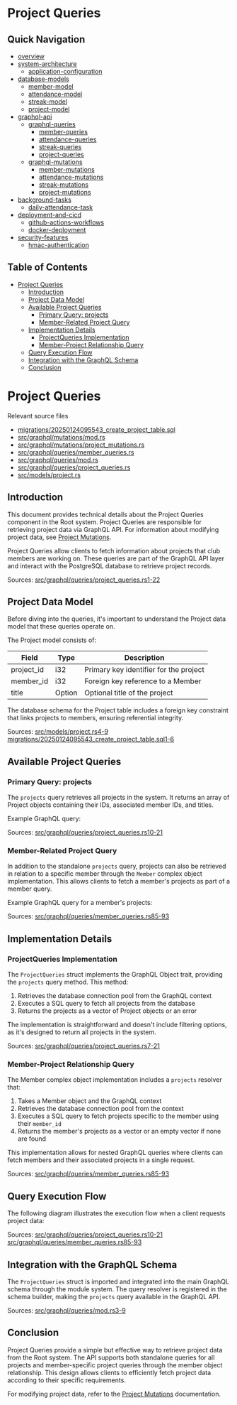 #  Project Queries

## Quick Navigation

- [overview](1-overview.md)
- [system-architecture](2-system-architecture.md)
  - [application-configuration](2.1-application-configuration.md)
- [database-models](3-database-models.md)
  - [member-model](3.1-member-model.md)
  - [attendance-model](3.2-attendance-model.md)
  - [streak-model](3.3-streak-model.md)
  - [project-model](3.4-project-model.md)
- [graphql-api](4-graphql-api.md)
  - [graphql-queries](4.1-graphql-queries.md)
    - [member-queries](4.1.1-member-queries.md)
    - [attendance-queries](4.1.2-attendance-queries.md)
    - [streak-queries](4.1.3-streak-queries.md)
    - [project-queries](4.1.4-project-queries.md)
  - [graphql-mutations](4.2-graphql-mutations.md)
    - [member-mutations](4.2.1-member-mutations.md)
    - [attendance-mutations](4.2.2-attendance-mutations.md)
    - [streak-mutations](4.2.3-streak-mutations.md)
    - [project-mutations](4.2.4-project-mutations.md)
- [background-tasks](5-background-tasks.md)
  - [daily-attendance-task](5.1-daily-attendance-task.md)
- [deployment-and-cicd](6-deployment-and-cicd.md)
  - [github-actions-workflows](6.1-github-actions-workflows.md)
  - [docker-deployment](6.2-docker-deployment.md)
- [security-features](7-security-features.md)
  - [hmac-authentication](7.1-hmac-authentication.md)

## Table of Contents

- [Project Queries](#project-queries)
  - [Introduction](#introduction)
  - [Project Data Model](#project-data-model)
  - [Available Project Queries](#available-project-queries)
    - [Primary Query: projects](#primary-query-projects)
    - [Member-Related Project Query](#member-related-project-query)
  - [Implementation Details](#implementation-details)
    - [ProjectQueries Implementation](#projectqueries-implementation)
    - [Member-Project Relationship Query](#member-project-relationship-query)
  - [Query Execution Flow](#query-execution-flow)
  - [Integration with the GraphQL Schema](#integration-with-the-graphql-schema)
  - [Conclusion](#conclusion)

# Project Queries

Relevant source files

* [migrations/20250124095543\_create\_project\_table.sql](https://github.com/amfoss/root/blob/2b58803d/migrations/20250124095543_create_project_table.sql)
* [src/graphql/mutations/mod.rs](https://github.com/amfoss/root/blob/2b58803d/src/graphql/mutations/mod.rs)
* [src/graphql/mutations/project\_mutations.rs](https://github.com/amfoss/root/blob/2b58803d/src/graphql/mutations/project_mutations.rs)
* [src/graphql/queries/member\_queries.rs](https://github.com/amfoss/root/blob/2b58803d/src/graphql/queries/member_queries.rs)
* [src/graphql/queries/mod.rs](https://github.com/amfoss/root/blob/2b58803d/src/graphql/queries/mod.rs)
* [src/graphql/queries/project\_queries.rs](https://github.com/amfoss/root/blob/2b58803d/src/graphql/queries/project_queries.rs)
* [src/models/project.rs](https://github.com/amfoss/root/blob/2b58803d/src/models/project.rs)

## Introduction

This document provides technical details about the Project Queries component in the Root system. Project Queries are responsible for retrieving project data via GraphQL API. For information about modifying project data, see [Project Mutations](/amfoss/root/4.2.4-project-mutations).

Project Queries allow clients to fetch information about projects that club members are working on. These queries are part of the GraphQL API layer and interact with the PostgreSQL database to retrieve project records.

Sources: [src/graphql/queries/project\_queries.rs1-22](https://github.com/amfoss/root/blob/2b58803d/src/graphql/queries/project_queries.rs#L1-L22)

## Project Data Model

Before diving into the queries, it's important to understand the Project data model that these queries operate on.

The Project model consists of:

| Field | Type | Description |
| --- | --- | --- |
| project\_id | i32 | Primary key identifier for the project |
| member\_id | i32 | Foreign key reference to a Member |
| title | Option<String> | Optional title of the project |

The database schema for the Project table includes a foreign key constraint that links projects to members, ensuring referential integrity.

Sources: [src/models/project.rs4-9](https://github.com/amfoss/root/blob/2b58803d/src/models/project.rs#L4-L9) [migrations/20250124095543\_create\_project\_table.sql1-6](https://github.com/amfoss/root/blob/2b58803d/migrations/20250124095543_create_project_table.sql#L1-L6)

## Available Project Queries

### Primary Query: projects

The `projects` query retrieves all projects in the system. It returns an array of Project objects containing their IDs, associated member IDs, and titles.

Example GraphQL query:

Sources: [src/graphql/queries/project\_queries.rs10-21](https://github.com/amfoss/root/blob/2b58803d/src/graphql/queries/project_queries.rs#L10-L21)

### Member-Related Project Query

In addition to the standalone `projects` query, projects can also be retrieved in relation to a specific member through the `Member` complex object implementation. This allows clients to fetch a member's projects as part of a member query.

Example GraphQL query for a member's projects:

Sources: [src/graphql/queries/member\_queries.rs85-93](https://github.com/amfoss/root/blob/2b58803d/src/graphql/queries/member_queries.rs#L85-L93)

## Implementation Details

### ProjectQueries Implementation

The `ProjectQueries` struct implements the GraphQL Object trait, providing the `projects` query method. This method:

1. Retrieves the database connection pool from the GraphQL context
2. Executes a SQL query to fetch all projects from the database
3. Returns the projects as a vector of Project objects or an error

The implementation is straightforward and doesn't include filtering options, as it's designed to return all projects in the system.

Sources: [src/graphql/queries/project\_queries.rs7-21](https://github.com/amfoss/root/blob/2b58803d/src/graphql/queries/project_queries.rs#L7-L21)

### Member-Project Relationship Query

The Member complex object implementation includes a `projects` resolver that:

1. Takes a Member object and the GraphQL context
2. Retrieves the database connection pool from the context
3. Executes a SQL query to fetch projects specific to the member using their `member_id`
4. Returns the member's projects as a vector or an empty vector if none are found

This implementation allows for nested GraphQL queries where clients can fetch members and their associated projects in a single request.

Sources: [src/graphql/queries/member\_queries.rs85-93](https://github.com/amfoss/root/blob/2b58803d/src/graphql/queries/member_queries.rs#L85-L93)

## Query Execution Flow

The following diagram illustrates the execution flow when a client requests project data:

Sources: [src/graphql/queries/project\_queries.rs10-21](https://github.com/amfoss/root/blob/2b58803d/src/graphql/queries/project_queries.rs#L10-L21) [src/graphql/queries/member\_queries.rs85-93](https://github.com/amfoss/root/blob/2b58803d/src/graphql/queries/member_queries.rs#L85-L93)

## Integration with the GraphQL Schema

The `ProjectQueries` struct is imported and integrated into the main GraphQL schema through the module system. The query resolver is registered in the schema builder, making the `projects` query available in the GraphQL API.

Sources: [src/graphql/queries/mod.rs3-9](https://github.com/amfoss/root/blob/2b58803d/src/graphql/queries/mod.rs#L3-L9)

## Conclusion

Project Queries provide a simple but effective way to retrieve project data from the Root system. The API supports both standalone queries for all projects and member-specific project queries through the member object relationship. This design allows clients to efficiently fetch project data according to their specific requirements.

For modifying project data, refer to the [Project Mutations](/amfoss/root/4.2.4-project-mutations) documentation.